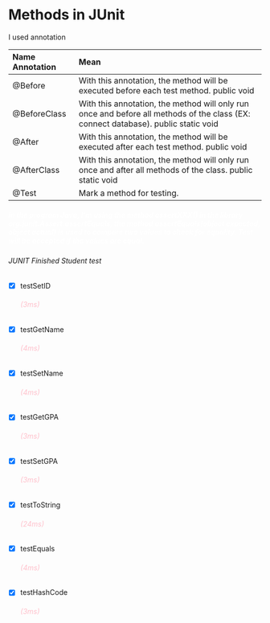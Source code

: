 # Methods in JUnit 

I used annotation

| Name Annotation | Mean                                                         |
| :-------------- | :----------------------------------------------------------- |
| @Before         | With this annotation, the method will be executed before each test method. public  void |
| @BeforeClass    | With this annotation, the method will only run once and before all methods of the class (EX: connect database). public static void |
| @After          | With this annotation, the method will be executed after each test method. public void |
| @AfterClass     | With this annotation, the method will only run once and after all methods of the class. public static void |
| @Test           | Mark a method for testing.                                   |

<h5 style="color:white;text-align:left;">
    In the program Java,  I'm using the method assertXXX() 
in the library org.junit.Assert.assertEquals,  
   the method assertEquals(object expected, object actual)  
  is used to compare two values to check for equality. Test will be accepted if the values are equal.</h5>

###### JUNIT   Finished Student test
- [x] testSetID <h6 style="color:pink;">(3ms)</h6>                   
- [x] testGetName <h6 style="color:pink;">(4ms)</h6>
- [x] testSetName <h6 style="color:pink;">(4ms)</h6>
- [x] testGetGPA <h6 style="color:pink;">(3ms)</h6>
- [x] testSetGPA <h6 style="color:pink;">(3ms)</h6>
- [x] testToString <h6 style="color:pink;">(24ms)</h6>
- [x] testEquals <h6 style="color:pink;">(4ms)</h6>
- [x] testHashCode <h6 style="color:pink;">(3ms)</h6>
